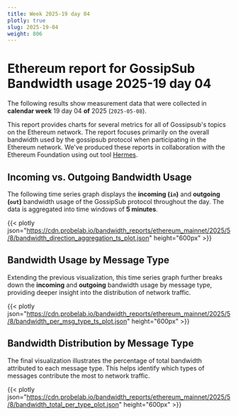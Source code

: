 ```yaml
---
title: Week 2025-19 day 04
plotly: true
slug: 2025-19-04
weight: 806
---
```


# Ethereum report for GossipSub Bandwidth usage 2025-19 day 04

The following results show measurement data that were collected in **calendar week** 19  day 04 **of** 
2025 (`2025-05-08`).

This report provides charts for several metrics for all of Gossipsub's topics on the Ethereum network.
The report focuses primarily on the overall bandwidth used by the gossipsub protocol when participating in the Ethereum network.
We've produced these reports in collaboration with the Ethereum Foundation using out tool [Hermes](/tools/hermes/).

## Incoming vs. Outgoing Bandwidth Usage
The following time series graph displays the **incoming (`in`)** and **outgoing (`out`)** bandwidth usage of the GossipSub protocol throughout the day. The data is aggregated into time windows of **5 minutes**.

{{< plotly json="https://cdn.probelab.io/bandwidth_reports/ethereum_mainnet/2025/5/8/bandwidth_direction_aggregation_ts_plot.json" height="600px" >}}

## Bandwidth Usage by Message Type
Extending the previous visualization, this time series graph further breaks down the **incoming** and **outgoing** bandwidth usage by message type, providing deeper insight into the distribution of network traffic.

{{< plotly json="https://cdn.probelab.io/bandwidth_reports/ethereum_mainnet/2025/5/8/bandwidth_per_msg_type_ts_plot.json" height="600px" >}}

## Bandwidth Distribution by Message Type
The final visualization illustrates the percentage of total bandwidth attributed to each message type. This helps identify which types of messages contribute the most to network traffic.

{{< plotly json="https://cdn.probelab.io/bandwidth_reports/ethereum_mainnet/2025/5/8/bandwidth_total_per_type_plot.json" height="600px" >}}
